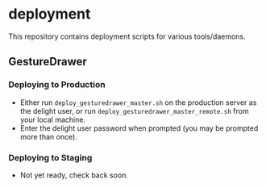 deployment
==========

This repository contains deployment scripts for various tools/daemons.

GestureDrawer
-------------

### Deploying to Production ###

* Either run `deploy_gesturedrawer_master.sh` on the production server as the delight user, or run `deploy_gesturedrawer_master_remote.sh` from your local machine.
* Enter the delight user password when prompted (you may be prompted more than once).

### Deploying to Staging ###

* Not yet ready, check back soon.

